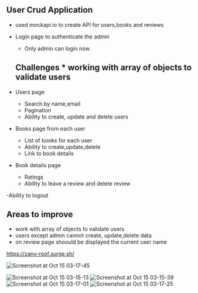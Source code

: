 ## User Crud Application

- used mockapi.io to create API for users,books and reviews

- Login page to authenticate the admin
  - Only admin can login now
  ## Challenges \* working with array of objects to validate users
- Users page
  - Search by name,email
  - Pagination
  - Ability to create, update and delete users
- Books page from each user
  - List of books for each user
  - Ability to create,update,delete
  - Link to book details
- Book details page
  - Ratings
  - Ability to leave a review and delete review

-Ability to logout

## Areas to improve

- work with array of objects to validate users
- users except admin cannot create, update,delete data
- on review page shoould be displayed the current user name

https://zany-roof.surge.sh/

![Screenshot at Oct 15 03-17-45](https://user-images.githubusercontent.com/93488659/195960198-f05f55e9-f960-495e-99e1-428a3dc8839d.png)

![Screenshot at Oct 15 03-15-13](https://user-images.githubusercontent.com/93488659/195960206-b9306d32-ce9a-4aaa-b56f-fe4f2bf5ac2b.png)
![Screenshot at Oct 15 03-15-39](https://user-images.githubusercontent.com/93488659/195960210-e8f360be-3afe-4b17-ab87-3b07e27ede70.png)
![Screenshot at Oct 15 03-17-01](https://user-images.githubusercontent.com/93488659/195960212-d854f7f5-a3f1-41e9-8035-16b83d0cd2dc.png)
![Screenshot at Oct 15 03-17-25](https://user-images.githubusercontent.com/93488659/195960215-885bdfe6-dceb-4fbc-96b8-394575bb2d33.png)
